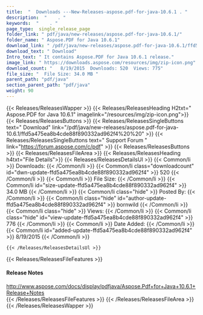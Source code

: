 ```yaml
---
title:  "  Downloads ---New-Releases-aspose.pdf-for-java-10.6.1 . " 
description:  "    . " 
keywords:  "    . " 
page_type:  single_release_page
folder_link: " pdf/java/new-releases/aspose.pdf-for-java-10.6.1/"
folder_name: " Aspose.PDF for Java 10.6.1"
download_link: " /pdf/java/new-releases/aspose.pdf-for-java-10.6.1/ffd5a475ea8b4cde88f890332ad962f4"
download_text: " Download"
Intro_text: " It contains Aspose.PDF for Java 10.6.1 release."
image_link: " https://downloads.aspose.com/resources/img/zip-icon.png"
download_count: "   8/19/2015  Downloads: 520  Views: 775"
file_size: "  File Size: 34.0 MB "
parent_path: "pdf/java"
section_parent_path: "pdf/java"
weight: 90 
---
```


{{< Releases/ReleasesWapper >}}
  {{< Releases/ReleasesHeading H2txt=" Aspose.PDF for Java 10.6.1" imagelink="/resources/img/zip-icon.png">}}
  {{< Releases/ReleasesButtons >}}
    {{< Releases/ReleasesSingleButtons text=" Download" link="/pdf/java/new-releases/aspose.pdf-for-java-10.6.1/ffd5a475ea8b4cde88f890332ad962f4%20%20" >}}
    {{< Releases/ReleasesSingleButtons text=" Support Forum " link="https://forum.aspose.com/c/pdf" >}}
  {{< Releases/ReleasesButtons >}}
  {{< Releases/ReleasesFileArea >}}
    {{< Releases/ReleasesHeading h4txt="File Details">}}
    {{< Releases/ReleasesDetailsUl >}}
            {{< Common/li  >}} Downloads: {{< /Common/li >}} 
      {{< Common/li class="downloadcount" id="dwn-update-ffd5a475ea8b4cde88f890332ad962f4" >}} 520 {{< /Common/li >}} 
      {{< Common/li  >}} File Size: {{< /Common/li >}} 
      {{< Common/li id="size-update-ffd5a475ea8b4cde88f890332ad962f4" >}} 34.0 MB {{< /Common/li >}} 
      {{< Common/li  class="hide" >}} Posted By: {{< /Common/li >}} 
      {{< Common/li class="hide" id="author-update-ffd5a475ea8b4cde88f890332ad962f4" >}} bornwild {{< /Common/li >}} 
      {{< Common/li class="hide"  >}} Views: {{< /Common/li >}} 
      {{< Common/li class="hide" id="view-update-ffd5a475ea8b4cde88f890332ad962f4" >}} 776 {{< /Common/li >}} 
      {{< Common/li  >}} Date Added: {{< /Common/li >}} 
      {{< Common/li id="added-update-ffd5a475ea8b4cde88f890332ad962f4" >}} 8/19/2015 {{< /Common/li >}} 

    {{< /Releases/ReleasesDetailsUl >}}

  {{< Releases/ReleasesFileFeatures >}}
      <h4>Release Notes</h4><div><a href="http://www.aspose.com/docs/display/pdfjava/Aspose.Pdf+for+Java+10.6.1+Release+Notes">http://www.aspose.com/docs/display/pdfjava/Aspose.Pdf+for+Java+10.6.1+Release+Notes</a></div>
  {{< /Releases/ReleasesFileFeatures >}}
 {{< /Releases/ReleasesFileArea >}}
{{< /Releases/ReleasesWapper >}}



